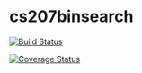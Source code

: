 # cs207binsearch

[![Build Status](https://travis-ci.org/arielhv/cs207binsearch.svg?branch=master)](https://travis-ci.org/arielhv/cs207binsearch)

[![Coverage Status](https://coveralls.io/repos/github/arielhv/cs207binsearch/badge.svg?branch=master)](https://coveralls.io/github/arielhv/cs207binsearch?branch=master)
